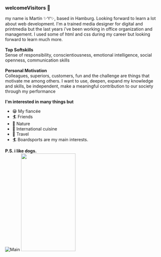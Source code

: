 ### welcomeVisitors 🖖
my name is Martin ✨♈️✨, based in Hamburg. Looking forward to learn a lot about web development. I'm a trained media designer for digital and printmedia but the last years i've been working in office organization and management. I used some of html and css during my career but looking forward to learn much more.
<br><br>
__Top Softskills__<br>
Sense of responsibility, conscientiousness, emotional intelligence, social openness, communication skills
<br><br>
__Personal Motivation__<br>
Colleagues, superiors, customers, fun and the challenge are things that motivate me among others. I want to use, deepen, expand my knowledge and skills, be independent, make a meaningful contribution to our society through my performance
<br><br>
__I'm interested in many things but__
* 😁 My fiancée
* 🏄 Friends
* 🐠 Nature
* 🌮 International cuisine
* 🚐 Travel
* 🏄 Boardsports
are my main interests.

__P.S. i like dogs.__
<br>
![Main](https://media.tenor.com/CihINwofwdwAAAAd/dog-stare.gif)
<img src="https://media.tenor.com/CihINwofwdwAAAAd/dog-stare" width="178" height="320">
